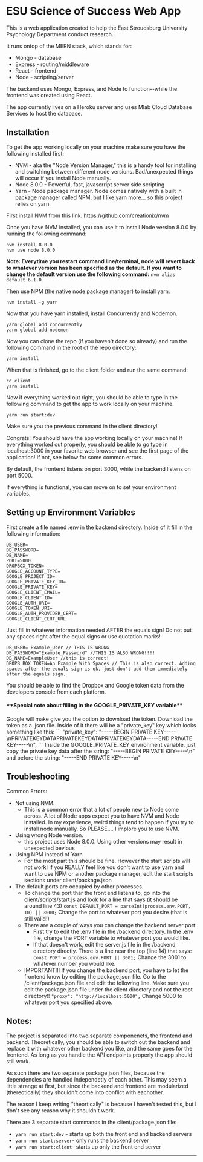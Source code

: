 <h1>ESU Science of Success Web App</h1>


This is a web application created to help the East Stroudsburg University Psychology Department conduct research.

It runs ontop of the MERN stack, which stands for:
* Mongo - database 
* Express - routing/middleware
* React - frontend 
* Node - scripting/server 

The backend uses Mongo, Express, and Node to function--while the frontend was created using React.

The app currently lives on a Heroku server and uses Mlab Cloud Database Services to host the database.

<h2>Installation</h2>

To get the app working locally on your machine make sure you have the following installed first:

* NVM - aka the "Node Version Manager," this is a handy tool for installing and switching between different node versions. Bad/unexpected things will occur if you install Node manually.
* Node 8.0.0 - Powerful, fast, javascrript server side scripting 
* Yarn - Node package manager. Node comes natively with a built in package manager called NPM, but I like yarn more... so this project relies on yarn.

First install NVM from this link:
https://github.com/creationix/nvm

Once you have NVM installed, you can use it to install Node version 8.0.0 by running the following command:

````
nvm install 8.0.0
nvm use node 8.0.0
````
**Note: Everytime you restart command line/terminal, node will revert back to whatever version has been specified as the default. If you want to change the default version use the following command:**
`nvm alias default 6.1.0`


Then use NPM (the native node package manager) to install yarn:

`nvm install -g yarn` 

Now that you have yarn installed, install Concurrently and Nodemon. 

```
yarn global add concurrently
yarn global add nodemon
```
Now you can clone the repo (if you haven't done so already) and run the following command in the root of the repo directory:

`yarn install`

When that is finished, go to the client folder and run the same command:

```
cd client
yarn install
``` 

Now if everything worked out right, you should be able to type in the following command to get the app to work locally on your machine.

`yarn run start:dev`

Make sure you the previous command in the client directory!

Congrats! You should have the app working locally on your machine! If everything worked out properly, you should be able to go type in localhost:3000 in your favorite web browser and see the first page of the application! If not, see below for some common errors.

By default, the frontend listens on port 3000, while the backend listens on port 5000.

If everything is functional, you can move on to set your environment variables.

<h2>Setting up Environment Variables</h2>

First create a file named .env in the backend directory. Inside of it fill in the following information:
```
DB_USER=
DB_PASSWORD=
DB_NAME=
PORT=5000
DROPBOX_TOKEN=
GOOGLE_ACCOUNT_TYPE=
GOOGLE_PROJECT_ID=
GOOGLE_PRIVATE_KEY_ID=
GOOGLE_PRIVATE_KEY=
GOOGLE_CLIENT_EMAIL=
GOOGLE_CLIENT_ID=
GOOGLE_AUTH_URI=
GOOGLE_TOKEN_URI=
GOOGLE_AUTH_PROVIDER_CERT=
GOOGLE_CLIENT_CERT_URL
```
Just fill in whatever information needed AFTER the equals sign! Do not put any spaces right after the equal signs or use quotation marks!
```
DB_USER= Example_User // THIS IS WRONG
DB_PASSWORD="Example_Password" //THIS IS ALSO WRONG!!!!
DB_NAME=ExampleUser //this is correct!
DROPB_BOX_TOKEN=An Example With Spaces // This is also correct. Adding spaces after the equals sign is ok, just don't add them immediately after the equals sign.
```
You should be able to find the Dropbox and Google token data from the developers console from each platform. 

<h4>**Special note about filling in the GOOGLE_PRIVATE_KEY variable**</h4>
Google will make give you the option to download the token. 
Download the token as a .json file. Inside of it there will be a "private_key" key which looks something like this:
```
"private_key": "-----BEGIN PRIVATE KEY-----\nPRIVATEKEYDATAPRIVATEKEYDATAPRIVATEKEYDATA-----END PRIVATE KEY-----\n",
```
Inside the GOOGLE_PRIVATE_KEY environment variable, just copy the private key data after the string: "-----BEGIN PRIVATE KEY-----\n" and before the string: "-----END PRIVATE KEY-----\n"

<h2>Troubleshooting</h2>
Common Errors:

* Not using NVM.
  * This is a common error that a lot of people new to Node come across. A lot of Node apps expect you to have NVM and Node installed. In my experience, weird things tend to happen if you try to install node manually. So PLEASE.... I implore you to use NVM.
* Using wrong Node version.
  * this project uses Node 8.0.0. Using other versions may result in unexpected bevious
* Using NPM instead of Yarn
  * For the most part this should be fine. However the start scripts will not work! If you REALLY feel like you don't want to use yarn and want to use NPM or another package manager, edit the start scripts sections under client/package.json
* The default ports are occupied by other processes.
  * To change the port thar the front end listens to, go into the client/scripts/start.js and look for a line that says (it should be around line 43)
    `const DEFAULT_PORT = parseInt(process.env.PORT, 10) || 3000;`
    Change the port to whatever port you desire (that is still valid!)
  * There are a couple of ways you can change the backend server port:
    *  First try to edit the .env file in the /backend directory. In the .env file, change the PORT variable to whatever port you would like.
    *  If that doesn't work, edit the server.js file in the /backend directory directly. There is a line near the top (line 14) that says:
       `const PORT = process.env.PORT || 3001;`
       Change the 3001 to whatever number you would like.
  * IMPORTANT!!! If you change the backend port, you have to let the frontend know by editing the package.json file. Go to the /client/package.json file and edit the following line. Make sure you edit the package.json file under the client directory and not the root directory!!
       `"proxy": "http://localhost:5000",` Change 5000 to whatever port you specified above.

<h2>Notes:</h2>

The project is separated into two separate componenets, the frontend and backend. Theoretically, you should be able to switch out the backend and replace it with whatever other backend you like, and the same goes for the frontend. As long as you handle the API endpoints properly the app should still work.

As such there are two separate package.json files, because the dependencies are handled independetly of each other. This may seem a little strange at first, but since the backend and frontend are modularized (thereotically) they shouldn't come into conflict with eachother.

The reason I keep writing "theortically" is because I haven't tested this, but I don't see any reason why it shouldn't work.

There are 3 separate start commands in the client/package.json file:
*  `yarn run start:dev` - starts up both the front end and backend servers
*  `yarn run start:server`- only runs the backend server
*  `yarn run start:client`- starts up only the front end server

<hr>
